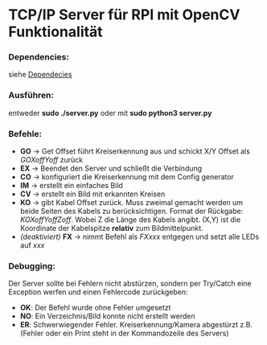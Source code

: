 # TCP/IP Server für RPI mit OpenCV Funktionalität

### Dependencies:
siehe [Dependecies](https://github.com/LostOxygen/OpenCV#Dependecies)

### Ausführen:
entweder **sudo ./server.py** oder mit **sudo python3 server.py**

### Befehle:
+ **GO** -> Get Offset führt Kreiserkennung aus und schickt X/Y Offset als *GOXoffYoff* zurück
+ **EX** -> Beendet den Server und schließt die Verbindung
+ **CO** -> konfiguriert die Kreiserkennung mit dem Config generator
+ **IM** -> erstellt ein einfaches Bild
+ **CV** -> erstellt ein Bild mit erkannten Kreisen
+ **KO** -> gibt Kabel Offset zurück. Muss zweimal gemacht werden um beide Seiten des Kabels zu berücksichtigen. Format der Rückgabe: *KOXoffYoffZoff*. Wobei Z die Länge des Kabels angibt. (X,Y) ist die Koordinate der Kabelspitze **relativ** zum Bildmittelpunkt.
+ *(deaktiviert)* **FX** -> nimmt Befehl als *FXxxx* entgegen und setzt alle LEDs auf *xxx*

### Debugging:
Der Server sollte bei Fehlern nicht abstürzen, sondern per Try/Catch eine Exception werfen und einen Fehlercode zurückgeben:

+ **OK**: Der Befehl wurde ohne Fehler umgesetzt
+ **NO**: Ein Verzeichnis/Bild konnte nicht erstellt werden
+ **ER**: Schwerwiegender Fehler. Kreiserkennung/Kamera abgestürzt z.B.
(Fehler oder ein Print steht in der Kommandozeile des Servers)
